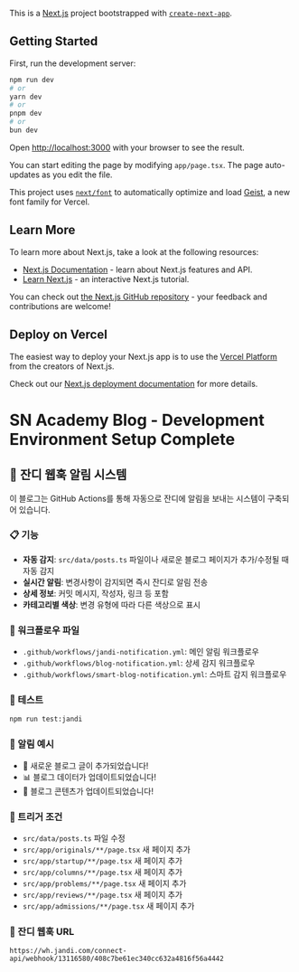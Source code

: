 This is a [Next.js](https://nextjs.org) project bootstrapped with [`create-next-app`](https://nextjs.org/docs/app/api-reference/cli/create-next-app).

## Getting Started

First, run the development server:

```bash
npm run dev
# or
yarn dev
# or
pnpm dev
# or
bun dev
```

Open [http://localhost:3000](http://localhost:3000) with your browser to see the result.

You can start editing the page by modifying `app/page.tsx`. The page auto-updates as you edit the file.

This project uses [`next/font`](https://nextjs.org/docs/app/building-your-application/optimizing/fonts) to automatically optimize and load [Geist](https://vercel.com/font), a new font family for Vercel.

## Learn More

To learn more about Next.js, take a look at the following resources:

- [Next.js Documentation](https://nextjs.org/docs) - learn about Next.js features and API.
- [Learn Next.js](https://nextjs.org/learn) - an interactive Next.js tutorial.

You can check out [the Next.js GitHub repository](https://github.com/vercel/next.js) - your feedback and contributions are welcome!

## Deploy on Vercel

The easiest way to deploy your Next.js app is to use the [Vercel Platform](https://vercel.com/new?utm_medium=default-template&filter=next.js&utm_source=create-next-app&utm_campaign=create-next-app-readme) from the creators of Next.js.

Check out our [Next.js deployment documentation](https://nextjs.org/docs/app/building-your-application/deploying) for more details.

# SN Academy Blog - Development Environment Setup Complete

## 🚀 잔디 웹훅 알림 시스템

이 블로그는 GitHub Actions를 통해 자동으로 잔디에 알림을 보내는 시스템이 구축되어 있습니다.

### 📋 기능
- **자동 감지**: `src/data/posts.ts` 파일이나 새로운 블로그 페이지가 추가/수정될 때 자동 감지
- **실시간 알림**: 변경사항이 감지되면 즉시 잔디로 알림 전송
- **상세 정보**: 커밋 메시지, 작성자, 링크 등 포함
- **카테고리별 색상**: 변경 유형에 따라 다른 색상으로 표시

### 🔧 워크플로우 파일
- `.github/workflows/jandi-notification.yml`: 메인 알림 워크플로우
- `.github/workflows/blog-notification.yml`: 상세 감지 워크플로우  
- `.github/workflows/smart-blog-notification.yml`: 스마트 감지 워크플로우

### 🧪 테스트
```bash
npm run test:jandi
```

### 📱 알림 예시
- 📝 새로운 블로그 글이 추가되었습니다!
- 📊 블로그 데이터가 업데이트되었습니다!
- 🔄 블로그 콘텐츠가 업데이트되었습니다!

### 🎯 트리거 조건
- `src/data/posts.ts` 파일 수정
- `src/app/originals/**/page.tsx` 새 페이지 추가
- `src/app/startup/**/page.tsx` 새 페이지 추가
- `src/app/columns/**/page.tsx` 새 페이지 추가
- `src/app/problems/**/page.tsx` 새 페이지 추가
- `src/app/reviews/**/page.tsx` 새 페이지 추가
- `src/app/admissions/**/page.tsx` 새 페이지 추가

### 🔗 잔디 웹훅 URL
```
https://wh.jandi.com/connect-api/webhook/13116580/408c7be61ec340cc632a4816f56a4442
```

